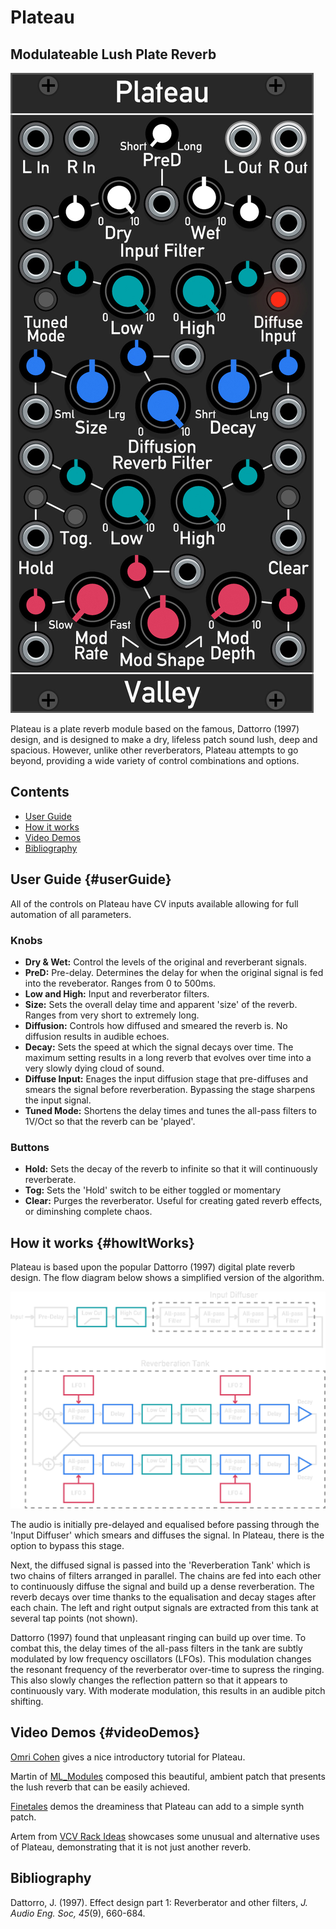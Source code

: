 Plateau
=======

Modulateable Lush Plate Reverb
-----------------

![Plateau](images/plateau.jpg)

Plateau is a plate reverb module based on the famous, Dattorro (1997)
design, and is designed to make a dry, lifeless patch sound lush, deep
and spacious. However, unlike other reverberators, Plateau attempts to
go beyond, providing a wide variety of control combinations and options.

Contents
--------

-   [User Guide](#userGuide)
-   [How it works](#howItWorks)
-   [Video Demos](#videoDemos)
-   [Bibliography](#bibliography)

User Guide {#userGuide}
----------

All of the controls on Plateau have CV inputs available allowing for
full automation of all parameters.

### Knobs

-   **Dry & Wet:** Control the levels of the original and reverberant
    signals.
-   **PreD:** Pre-delay. Determines the delay for when the original
    signal is fed into the reveberator. Ranges from 0 to 500ms.
-   **Low and High:** Input and reverberator filters.
-   **Size:** Sets the overall delay time and apparent \'size\' of the
    reverb. Ranges from very short to extremely long.
-   **Diffusion:** Controls how diffused and smeared the reverb is. No
    diffusion results in audible echoes.
-   **Decay:** Sets the speed at which the signal decays over time. The
    maximum setting results in a long reverb that evolves over time into
    a very slowly dying cloud of sound.
-   **Diffuse Input:** Enages the input diffusion stage that
    pre-diffuses and smears the signal before reverberation. Bypassing
    the stage sharpens the input signal.
-   **Tuned Mode:** Shortens the delay times and tunes the all-pass
    filters to 1V/Oct so that the reverb can be \'played\'.

### Buttons

-   **Hold:** Sets the decay of the reverb to infinite so that it will
    continuously reverberate.
-   **Tog:** Sets the \'Hold\' switch to be either toggled or momentary
-   **Clear:** Purges the reverberator. Useful for creating gated reverb
    effects, or diminshing complete chaos.

How it works {#howItWorks}
------------

Plateau is based upon the popular Dattorro (1997) digital plate reverb
design. The flow diagram below shows a simplified version of the
algorithm.

![Dattorro Reverberator](images/dattorro.png)

The audio is initially pre-delayed and equalised before passing through
the \'Input Diffuser\' which smears and diffuses the signal. In Plateau,
there is the option to bypass this stage.

Next, the diffused signal is passed into the \'Reverberation Tank\'
which is two chains of filters arranged in parallel. The chains are fed
into each other to continuously diffuse the signal and build up a dense
reverberation. The reverb decays over time thanks to the equalisation
and decay stages after each chain. The left and right output signals are
extracted from this tank at several tap points (not shown).

Dattorro (1997) found that unpleasant ringing can build up over time. To
combat this, the delay times of the all-pass filters in the tank are
subtly modulated by low frequency oscillators (LFOs). This modulation
changes the resonant frequency of the reverberator over-time to supress
the ringing. This also slowly changes the reflection pattern so that it
appears to continuously vary. With moderate modulation, this results in
an audible pitch shifting.

Video Demos {#videoDemos}
-----------

[Omri Cohen](https://www.youtube.com/channel/UCuWKHSHTHMV_nVSeNH4gYAg)
gives a nice introductory tutorial for Plateau.

Martin of [ML\_Modules](https://github.com/martin-lueders/ML_modules)
composed this beautiful, ambient patch that presents the lush reverb
that can be easily achieved.

[Finetales](https://www.youtube.com/channel/UCvko3sGxewyzT58qJAJkVMA)
demos the dreaminess that Plateau can add to a simple synth patch.

Artem from [VCV Rack Ideas](https://www.instagram.com/vcvrackideas/)
showcases some unusual and alternative uses of Plateau, demonstrating
that it is not just another reverb.

Bibliography
------------

Dattorro, J. (1997). Effect design part 1: Reverberator and other
filters, *J. Audio Eng. Soc, 45*(9), 660-684.
